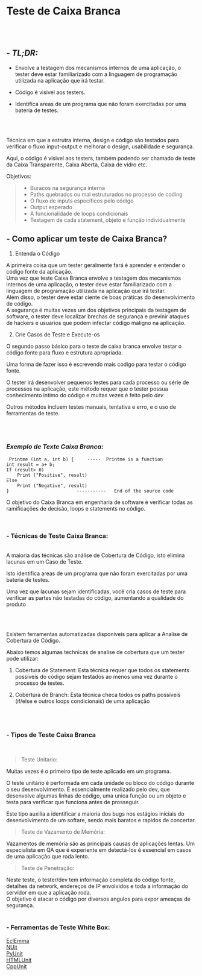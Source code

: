 #  **Teste de Caixa Branca**
<br>
<br>

## - *TL;DR:*

- Envolve a testagem dos mecanismos internos de uma aplicação, o tester deve estar familiarizado com a linguagem de programação utilizada na aplicação que irá testar. 
  
 - Código é visivel aos testers.
  
 - Identifica areas de um programa que não foram exercitadas por uma bateria de testes.
  



<BR>
<BR>


Técnica em que a estrutra interna, design e código são testados para verificar o fluxo input-output e melhorar o design, usabilidade e segurança.  

Aqui, o código é visivel aos testers, também podendo ser chamado de teste da Caixa Transparente, Caixa Aberta, Caixa de vidro etc.  

  Objetivos:
>- Buracos na segurança interna
>- Paths quebrados ou mal estruturados no processo de coding
>- O fluxo de inputs especificos pelo código
>- Output esperado
>- A funcionalidade de loops condicionais
>- Testagem de cada statement, objeto e função individualmente 

## - Como aplicar um teste de Caixa Branca?

1. Entenda o Código
   
A primeira coisa que um tester geralmente fará é aprender e entender o código fonte da aplicação.  
Uma vez que teste Caixa Branca envolve a testagem dos mecanismos internos de uma aplicação, o tester deve estar familiarizado com a linguagem de programação utilizada na aplicação que irá testar.  
Além disso, o tester deve estar ciente de boas práticas do desenvolvimento de código.  
A segurança é muitas vezes um dos objetivos principais da testagem de software, o tester deve localizar brechas de segurança e previnir ataques de hackers e usuarios que podem infectar código maligno na aplicação.

2. Crie Casos de Teste e Execute-os

O segundo passo básico para o teste de caixa branca envolve testar o código fonte para fluxo e estrutura apropriada.   

Uma forma de fazer isso é escrevendo mais codigo para testar o código fonte. 

O tester irá desenvolver pequenos testes para cada processo ou série de processos na aplicação, este método requer que o tester possua conhecimento intimo do código e muitas vezes é feito pelo *dev*  

Outros métodos incluem testes manuais, tentativa e erro, e o uso de ferramentas de teste.

<br><br>

### *Exemplo de Texte Caixa Branca:*

     Printme (int a, int b) {     -----  Printme is a function 
    int result = a+ b; 
    If (result> 0)
    	Print ("Positive", result)
    Else
    	Print ("Negative", result)
    }                         -----------   End of the source code

O objetivo do Caixa Branca em engenharia de software é verificar todas as ramificações de decisão, loops e statements no código.

<br>

### - Técnicas de Teste Caixa Branca:
<br>
A maioria das técnicas são análise de Cobertura de Código, isto elimina lacunas em um Caso de Teste.  

Isto identifica areas de um programa que não foram exercitadas por uma bateria de testes. 

Uma vez que lacunas sejam identificadas, você cria casos de teste para verificar as partes não testadas do código, aumentando a qualidade do produto

<br><br>

Existem ferramentas automatizadas disponíveis para aplicar a Analise de Cobertura de Código.  

 Abaixo temos algumas technicas de analise de cobertura que um tester pode utilizar:

 1. Cobertura de Statement: Esta técnica requer que todos os statements possíveis do código sejam testados ao menos uma vez durante o processo de testes.
   
 2. Cobertura de Branch: Esta técnica checa todos os paths possíveis (if/else e outros loops condicionais) de uma aplicação

<br><br>

### - Tipos de Teste Caixa Branca

<BR>

  > Teste Unitario: 
  
  Muitas vezes é o primeiro tipo de teste aplicado em um programa. 

  O teste unitário é performada em cada unidade ou bloco do código durante o seu desenvolvimento. É essencialmente realizado pelo dev, que desenvolve algumas linhas de código, uma unica função ou um objeto e testa para verificar que funciona antes de prosseguir.  

  Este tipo auxilia a identificar a maioria dos bugs nos estágios iniciais do desenvolvimento de um softare, sendo mais baratos e rapidos de concertar.

  > Teste de Vazamento de Memória:  

Vazamentos de memória são as principais causas de aplicações lentas. Um especialista em QA que é experiente em detectá-los é essencial em casos de uma aplicação que roda lento.
> Teste de Penetração:

Neste teste, o tester/dev tem informação completa do código fonte, detalhes da network, endereços de IP envolvidos e toda a informação do servidor em que a aplicação roda.  
O objetivo é atacar o código por diversos angulos para expor ameaças de segurança.
<br> <br>
### - Ferramentas de Teste White Box:

[EclEmma](https://www.eclemma.org/download.html)  
[NUit](http://nunit.org/)  
[PyUnit](https://www.guru99.com/python-unit-testing-guide.html)  
[HTMLUnit](http://htmlunit.sourceforge.net/)  
[CppUnit](https://sourceforge.net/projects/cppunit/)


